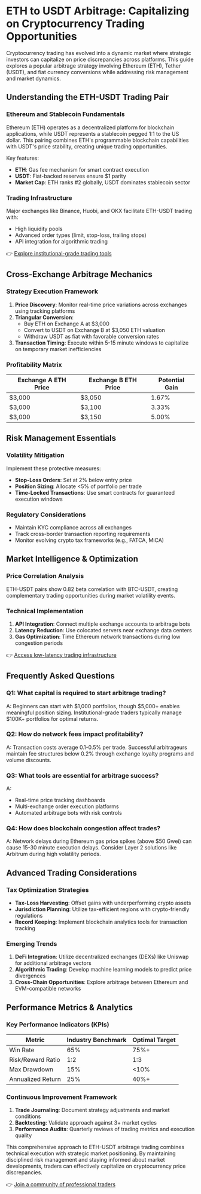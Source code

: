 # ETH to USDT Arbitrage: Capitalizing on Cryptocurrency Trading Opportunities

Cryptocurrency trading has evolved into a dynamic market where strategic investors can capitalize on price discrepancies across platforms. This guide explores a popular arbitrage strategy involving Ethereum (ETH), Tether (USDT), and fiat currency conversions while addressing risk management and market dynamics.

## Understanding the ETH-USDT Trading Pair

### Ethereum and Stablecoin Fundamentals
Ethereum (ETH) operates as a decentralized platform for blockchain applications, while USDT represents a stablecoin pegged 1:1 to the US dollar. This pairing combines ETH's programmable blockchain capabilities with USDT's price stability, creating unique trading opportunities.

Key features:
- **ETH**: Gas fee mechanism for smart contract execution
- **USDT**: Fiat-backed reserves ensure $1 parity
- **Market Cap**: ETH ranks #2 globally, USDT dominates stablecoin sector

### Trading Infrastructure
Major exchanges like Binance, Huobi, and OKX facilitate ETH-USDT trading with:
- High liquidity pools
- Advanced order types (limit, stop-loss, trailing stops)
- API integration for algorithmic trading

👉 [Explore institutional-grade trading tools](https://bit.ly/okx-bonus)

## Cross-Exchange Arbitrage Mechanics

### Strategy Execution Framework
1. **Price Discovery**: Monitor real-time price variations across exchanges using tracking platforms
2. **Triangular Conversion**: 
   - Buy ETH on Exchange A at $3,000
   - Convert to USDT on Exchange B at $3,050 ETH valuation
   - Withdraw USDT as fiat with favorable conversion rates
3. **Transaction Timing**: Execute within 5-15 minute windows to capitalize on temporary market inefficiencies

### Profitability Matrix
| Exchange A ETH Price | Exchange B ETH Price | Potential Gain |
|----------------------|----------------------|----------------|
| $3,000               | $3,050               | 1.67%          |
| $3,000               | $3,100               | 3.33%          |
| $3,000               | $3,150               | 5.00%          |

## Risk Management Essentials

### Volatility Mitigation
Implement these protective measures:
- **Stop-Loss Orders**: Set at 2% below entry price
- **Position Sizing**: Allocate <5% of portfolio per trade
- **Time-Locked Transactions**: Use smart contracts for guaranteed execution windows

### Regulatory Considerations
- Maintain KYC compliance across all exchanges
- Track cross-border transaction reporting requirements
- Monitor evolving crypto tax frameworks (e.g., FATCA, MiCA)

## Market Intelligence & Optimization

### Price Correlation Analysis
ETH-USDT pairs show 0.82 beta correlation with BTC-USDT, creating complementary trading opportunities during market volatility events.

### Technical Implementation
1. **API Integration**: Connect multiple exchange accounts to arbitrage bots
2. **Latency Reduction**: Use colocated servers near exchange data centers
3. **Gas Optimization**: Time Ethereum network transactions during low congestion periods

👉 [Access low-latency trading infrastructure](https://bit.ly/okx-bonus)

## Frequently Asked Questions

### Q1: What capital is required to start arbitrage trading?
A: Beginners can start with $1,000 portfolios, though $5,000+ enables meaningful position sizing. Institutional-grade traders typically manage $100K+ portfolios for optimal returns.

### Q2: How do network fees impact profitability?
A: Transaction costs average 0.1-0.5% per trade. Successful arbitrageurs maintain fee structures below 0.2% through exchange loyalty programs and volume discounts.

### Q3: What tools are essential for arbitrage success?
A: 
- Real-time price tracking dashboards
- Multi-exchange order execution platforms
- Automated arbitrage bots with risk controls

### Q4: How does blockchain congestion affect trades?
A: Network delays during Ethereum gas price spikes (above $50 Gwei) can cause 15-30 minute execution delays. Consider Layer 2 solutions like Arbitrum during high volatility periods.

## Advanced Trading Considerations

### Tax Optimization Strategies
- **Tax-Loss Harvesting**: Offset gains with underperforming crypto assets
- **Jurisdiction Planning**: Utilize tax-efficient regions with crypto-friendly regulations
- **Record Keeping**: Implement blockchain analytics tools for transaction tracking

### Emerging Trends
1. **DeFi Integration**: Utilize decentralized exchanges (DEXs) like Uniswap for additional arbitrage vectors
2. **Algorithmic Trading**: Develop machine learning models to predict price divergences
3. **Cross-Chain Opportunities**: Explore arbitrage between Ethereum and EVM-compatible networks

## Performance Metrics & Analytics

### Key Performance Indicators (KPIs)
| Metric                | Industry Benchmark | Optimal Target |
|-----------------------|--------------------|----------------|
| Win Rate              | 65%                | 75%+           |
| Risk/Reward Ratio     | 1:2                | 1:3            |
| Max Drawdown          | 15%                | <10%           |
| Annualized Return     | 25%                | 40%+           |

### Continuous Improvement Framework
1. **Trade Journaling**: Document strategy adjustments and market conditions
2. **Backtesting**: Validate approach against 3+ market cycles
3. **Performance Audits**: Quarterly reviews of trading metrics and execution quality

This comprehensive approach to ETH-USDT arbitrage trading combines technical execution with strategic market positioning. By maintaining disciplined risk management and staying informed about market developments, traders can effectively capitalize on cryptocurrency price discrepancies.

👉 [Join a community of professional traders](https://bit.ly/okx-bonus)